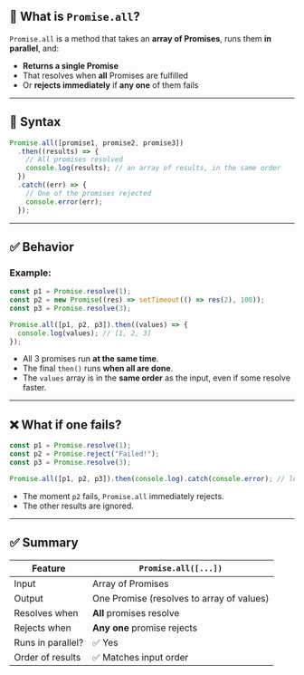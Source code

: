 ## 🔷 What is `Promise.all`?

`Promise.all` is a method that takes an **array of Promises**, runs them **in parallel**, and:

- **Returns a single Promise**
- That resolves when **all** Promises are fulfilled
- Or **rejects immediately** if **any one** of them fails

---

## 🔧 Syntax

```js
Promise.all([promise1, promise2, promise3])
  .then((results) => {
    // All promises resolved
    console.log(results); // an array of results, in the same order
  })
  .catch((err) => {
    // One of the promises rejected
    console.error(err);
  });
```

---

## ✅ Behavior

### Example:

```js
const p1 = Promise.resolve(1);
const p2 = new Promise((res) => setTimeout(() => res(2), 100));
const p3 = Promise.resolve(3);

Promise.all([p1, p2, p3]).then((values) => {
  console.log(values); // [1, 2, 3]
});
```

- All 3 promises run **at the same time**.
- The final `then()` runs **when all are done**.
- The `values` array is in the **same order** as the input, even if some resolve faster.

---

## ❌ What if one fails?

```js
const p1 = Promise.resolve(1);
const p2 = Promise.reject("Failed!");
const p3 = Promise.resolve(3);

Promise.all([p1, p2, p3]).then(console.log).catch(console.error); // logs: "Failed!"
```

- The moment `p2` fails, `Promise.all` immediately rejects.
- The other results are ignored.

---

## ✅ Summary

| Feature           | `Promise.all([...])`                      |
| ----------------- | ----------------------------------------- |
| Input             | Array of Promises                         |
| Output            | One Promise (resolves to array of values) |
| Resolves when     | **All** promises resolve                  |
| Rejects when      | **Any one** promise rejects               |
| Runs in parallel? | ✅ Yes                                    |
| Order of results  | ✅ Matches input order                    |
